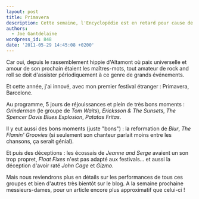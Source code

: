 ```yaml
---
layout: post
title: Primavera
description: Cette semaine, l'Encyclopédie est en retard pour cause de festival.
authors:
  - Joe Gantdelaine
wordpress_id: 848
date: '2011-05-29 14:45:08 +0200'
---
```

Car oui, depuis le rassemblement hippie d'Altamont où paix universelle et amour de son prochain étaient les maîtres-mots, tout amateur de rock and roll se doit d'assister périodiquement à ce genre de grands événements.

Et cette année, j'ai innové, avec mon premier festival étranger : Primavera, Barcelone.

Au programme, 5 jours de réjouissances et plein de très bons moments : *Grinderman* (le groupe de *Tom Waits*), *Ericksson & The Sunsets*, *The Spencer Davis Blues Explosion*, *Patatas Fritas*.

Il y eut aussi des bons moments (juste "bons") : la reformation de *Blur*, *The Flamin' Groovies* (si seulement son chanteur parlait moins entre les chansons, ça serait génial).

Et puis des déceptions : les écossais de *Jeanne and Serge* avaient un son trop propret, *Float Fixes* n'est pas adapté aux festivals... et aussi la déception d'avoir raté *John Cage* et *Gizmo*.

Mais nous reviendrons plus en détails sur les performances de tous ces groupes et bien d'autres très bientôt sur le blog. A la semaine prochaine messieurs-dames, pour un article encore plus approximatif que celui-ci !
